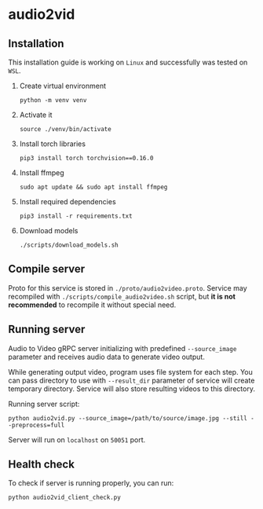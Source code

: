 # audio2vid

## Installation

This installation guide is working on `Linux` and successfully was tested on `WSL`.

1. Create virtual environment
    ```
    python -m venv venv
    ```
2. Activate it
    ```
    source ./venv/bin/activate
    ```
3. Install torch libraries
    ```
    pip3 install torch torchvision==0.16.0 
    ```
4. Install ffmpeg
    ```
    sudo apt update && sudo apt install ffmpeg
    ```
5. Install required dependencies
    ```
    pip3 install -r requirements.txt
    ```
6. Download models
    ```
    ./scripts/download_models.sh
    ```

## Compile server

Proto for this service is stored in `./proto/audio2video.proto`.
Service may recompiled with `./scripts/compile_audio2video.sh` script, but **it is not recommended**
to recompile it without special need.

## Running server

Audio to Video gRPC server initializing with predefined `--source_image` parameter
and receives audio data to generate video output.

While generating output video, program uses file system for each step.
You can pass directory to use with `--result_dir` parameter of service will create
temporary directory.
Service will also store resulting videos to this directory.

Running server script:
```
python audio2vid.py --source_image=/path/to/source/image.jpg --still --preprocess=full
```
Server will run on `localhost` on `50051` port.

## Health check

To check if server is running properly, you can run:
```
python audio2vid_client_check.py
```

